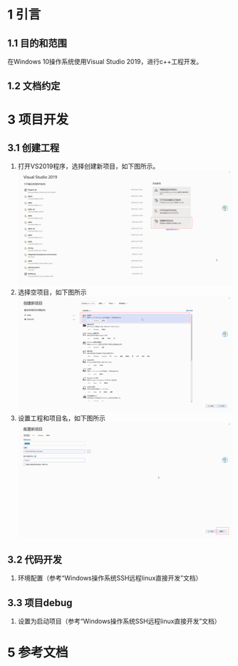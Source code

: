# 1 引言
## 1.1 目的和范围
在Windows 10操作系统使用Visual Studio 2019，进行c++工程开发。

## 1.2 文档约定

# 3 项目开发
## 3.1 创建工程
1. 打开VS2019程序，选择创建新项目，如下图所示。
![alt text](imgs/img1.png "vs_config_status")
2. 选择空项目，如下图所示
![alt text](imgs/img2.png "vs_config_status")
3. 设置工程和项目名，如下图所示
![alt text](imgs/img3.png "vs_config_status")

## 3.2 代码开发
1. 环境配置（参考“Windows操作系统SSH远程linux直接开发”文档）

## 3.3 项目debug
1. 设置为启动项目（参考“Windows操作系统SSH远程linux直接开发”文档）

# 5 参考文档


